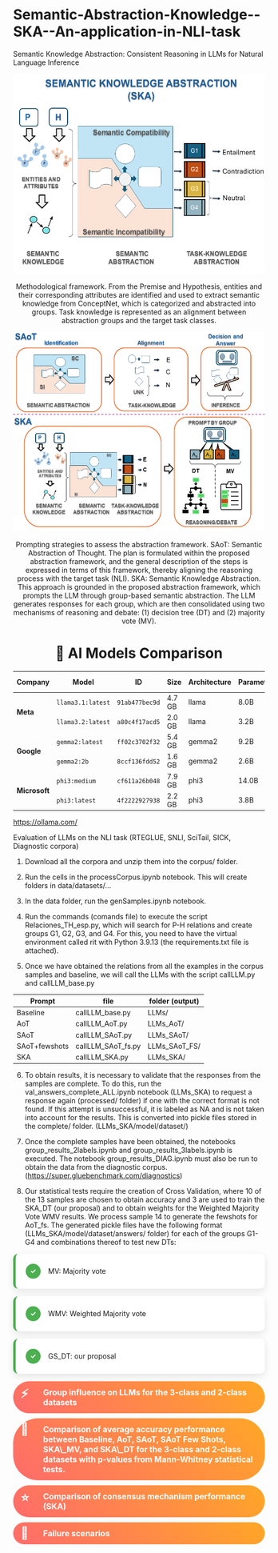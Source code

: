 # Semantic-Abstraction-Knowledge--SKA--An-application-in-NLI-task
Semantic Knowledge Abstraction: Consistent Reasoning in LLMs for Natural Language Inference

<style>
.lista-tarjetas {
    list-style: none;
    padding: 0;
}

.lista-tarjetas li {
    background: white;
    margin: 15px 0;
    padding: 20px;
    border-radius: 10px;
    box-shadow: 0 5px 15px rgba(0,0,0,0.1);
    border-left: 5px solid #4CAF50;
    display: flex;
    align-items: center;
    transition: all 0.3s ease;
}

.lista-tarjetas li:hover {
    box-shadow: 0 8px 25px rgba(0,0,0,0.15);
    transform: translateY(-2px);
}

.lista-tarjetas li::before {
    content: "✓";
    background: #4CAF50;
    color: white;
    width: 30px;
    height: 30px;
    border-radius: 50%;
    display: flex;
    align-items: center;
    justify-content: center;
    margin-right: 15px;
    font-weight: bold;
}
.lista-emoji {
    list-style: none;
    padding: 0;
}

.lista-emoji li {
    padding: 12px 15px 12px 60px;
    margin: 10px 0;
    background: linear-gradient(45deg, #ff6b6b, #ffa726);
    color: white;
    border-radius: 50px;
    position: relative;
    font-weight: bold;
    font-size: 16px;
}

.lista-emoji li::before {
    content: "⚡";
    position: absolute;
    left: 15px;
    font-size: 24px;
    animation: bounce 0.5s infinite alternate;
}

.lista-emoji li:nth-child(2)::before { content: "🚀"; }
.lista-emoji li:nth-child(3)::before { content: "⭐"; }
.lista-emoji li:nth-child(4)::before { content: "🎯"; }

@keyframes bounce {
    from { transform: translateY(0); }
    to { transform: translateY(-5px); }
}
</style>




<div align="center">
<img src="imgs/Framework.png" 
     alt="Framework" 
     width="600" 
     height="400"
     title="Framework">


Methodological framework. From the Premise and Hypothesis, entities and their corresponding attributes are identified and used to extract semantic knowledge from ConceptNet, which is categorized and abstracted into groups. Task knowledge is represented as an alignment between abstraction groups and the target task classes.

<img src="imgs/SKA.png" 
     alt="" 
     width="600" 
     height="400"
     title="Semantic Knowledge Abstraction (SKA)">


Prompting strategies to assess the abstraction framework. SAoT: Semantic Abstraction of Thought. The plan is formulated within the proposed abstraction framework, and the general description of the steps is expressed in terms of this framework, thereby aligning the reasoning process with the target task (NLI). SKA: Semantic Knowledge Abstraction. This approach is grounded in the proposed abstraction
framework, which prompts the LLM through group-based semantic abstraction. The LLM generates responses for each group, which are then consolidated using two mechanisms of reasoning and debate: (1) decision tree (DT) and (2) majority vote (MV).


# 🤖 AI Models Comparison
  
</div>

<table>
  <thead>
    <tr>
      <th>Company</th>
      <th>Model</th>
      <th>ID</th>
      <th>Size</th>
      <th>Architecture</th>
      <th>Parameters</th>
      <th>Quantization</th>
      <th>Context Length</th>
      <th>Embedding Length</th>
    </tr>
  </thead>
  <tbody>
    <tr>
      <td rowspan="2"><strong>Meta</strong></td>
      <td><code>llama3.1:latest</code></td>
      <td><code>91ab477bec9d</code></td>
      <td>4.7 GB</td>
      <td>llama</td>
      <td>8.0B</td>
      <td>Q4_0</td>
      <td>131072</td>
      <td>4096</td>
    </tr>
    <tr>
      <td><code>llama3.2:latest</code></td>
      <td><code>a80c4f17acd5</code></td>
      <td>2.0 GB</td>
      <td>llama</td>
      <td>3.2B</td>
      <td>Q4_K_M</td>
      <td>131072</td>
      <td>3072</td>
    </tr>
    <tr>
      <td rowspan="2"><strong>Google</strong></td>
      <td><code>gemma2:latest</code></td>
      <td><code>ff02c3702f32</code></td>
      <td>5.4 GB</td>
      <td>gemma2</td>
      <td>9.2B</td>
      <td>Q4_0</td>
      <td>8192</td>
      <td>3584</td>
    </tr>
    <tr>
      <td><code>gemma2:2b</code></td>
      <td><code>8ccf136fdd52</code></td>
      <td>1.6 GB</td>
      <td>gemma2</td>
      <td>2.6B</td>
      <td>Q4_0</td>
      <td>8192</td>
      <td>2304</td>
    </tr>
    <tr>
      <td rowspan="2"><strong>Microsoft</strong></td>
      <td><code>phi3:medium</code></td>
      <td><code>cf611a26b048</code></td>
      <td>7.9 GB</td>
      <td>phi3</td>
      <td>14.0B</td>
      <td>Q4_0</td>
      <td>131072</td>
      <td>5120</td>
    </tr>
    <tr>
      <td><code>phi3:latest</code></td>
      <td><code>4f2222927938</code></td>
      <td>2.2 GB</td>
      <td>phi3</td>
      <td>3.8B</td>
      <td>Q4_0</td>
      <td>131072</td>
      <td>3072</td>
    </tr>
  </tbody>
</table>

https://ollama.com/

Evaluation of LLMs on the NLI task (RTEGLUE, SNLI, SciTail, SICK, Diagnostic corpora)

1. Download all the corpora and unzip them into the corpus/ folder.
2. Run the cells in the processCorpus.ipynb notebook. This will create folders in data/datasets/...
3. In the data folder, run the genSamples.ipynb notebook.
4. Run the commands (comands file) to execute the script Relaciones_TH_esp.py, which will search for P-H relations and create groups G1, G2, G3, and G4.
For this, you need to have the virtual environment called rit with Python 3.9.13 (the requirements.txt file is attached).

5. Once we have obtained the relations from all the examples in the corpus samples and baseline, we will call the LLMs with the script callLLM.py and callLLM_base.py

<table>
  <thead>
    <tr><th>Prompt</th><th>file</th><th>folder (output)</th></tr>
  </thead>
  <tbody>
    <tr><td>Baseline</td><td>        callLLM_base.py</td><td>    LLMs/</tr>
    <tr><td>AoT     </td><td>        callLLM_AoT.py </td><td>    LLMs_AoT/</tr>
    <tr><td>SAoT     </td><td>        callLLM_SAoT.py </td><td>    LLMs_SAoT/</tr>
    <tr><td>SAoT+fewshots     </td><td>        callLLM_SAoT_fs.py </td><td>    LLMs_SAoT_FS/</tr>
    <tr><td>SKA     </td><td>        callLLM_SKA.py </td><td>    LLMs_SKA/</tr>
  </tbody>
</table>


6. To obtain results, it is necessary to validate that the responses from the samples are complete. To do this, run the val_answers_complete_ALL.ipynb notebook (LLMs_SKA) to request a response again (processed/ folder) if one with the correct format is not found. If this attempt is unsuccessful, it is labeled as NA and is not taken into account for the results. This is converted into pickle files stored in the complete/ folder. (LLMs_SKA/model/dataset/)

7. Once the complete samples have been obtained, the notebooks group_results_2labels.ipynb and group_results_3labels.ipynb is executed. The notebook group_results_DIAG.ipynb must also be run to obtain the data from the diagnostic corpus. (https://super.gluebenchmark.com/diagnostics)

8. Our statistical tests require the creation of Cross Validation, where 10 of the 13 samples are chosen to obtain accuracy and 3 are used to train the SKA_DT (our proposal) and to obtain weights for the Weighted Majority Vote WMV results. We process sample 14 to generate the fewshots for AoT_fs.
The generated pickle files have the following format (LLMs_SKA/model/dataset/answers/ folder) for each of the groups G1-G4 and combinations thereof to test new DTs:

<ul class="lista-tarjetas">
    <li>MV: Majority vote</li>
    <li>WMV: Weighted Majority vote</li>
    <li>GS_DT: our proposal </li>
</ul>

<ul class="lista-emoji">
    <li>Group influence on LLMs for the 3-class and 2-class datasets</li>
    <li>Comparison of average accuracy performance between Baseline, AoT, SAoT, SAoT Few Shots, SKA\_MV, and SKA\_DT for the 3-class and 2-class datasets with p-values from Mann-Whitney statistical tests.</li>
    <li>Comparison of consensus mechanism performance (SKA)</li>
    <li>Failure scenarios</li>
</ul>







